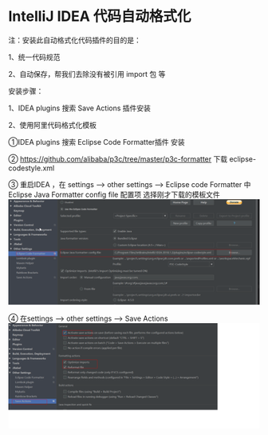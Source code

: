 # IntelliJ IDEA 代码自动格式化

注：安装此自动格式化代码插件的目的是：

1、统一代码规范

2、自动保存，帮我们去除没有被引用 import 包 等

安装步骤：

1、IDEA plugins 搜索 Save Actions 插件安装

2、使用阿里代码格式化模板

①IDEA plugins 搜索 Eclipse Code Formatter插件 安装

② https://github.com/alibaba/p3c/tree/master/p3c-formatter 下载 eclipse-codestyle.xml 

③ 重启IDEA ，在 settings --> other settings --> Eclipse code Formatter 中 Eclipse Java Formatter config file  配置项 选择刚才下载的模板文件
![](images/Eclipse-code-formatter.png)

④ 在settings --> other settings --> Save  Actions 
![](images/save-actions.png)